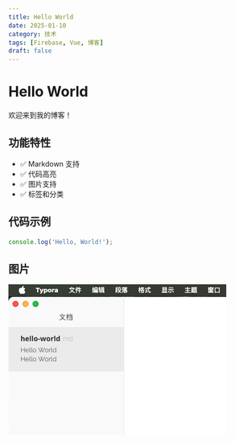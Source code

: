 ```yaml
---
title: Hello World
date: 2025-01-10
category: 技术
tags: [Firebase, Vue, 博客]
draft: false
---
```


# Hello World

欢迎来到我的博客！

## 功能特性

- ✅ Markdown 支持
- ✅ 代码高亮
- ✅ 图片支持
- ✅ 标签和分类

## 代码示例

```javascript
console.log('Hello, World!');
```

## 图片

![image-20250911141315304](https://raw.githubusercontent.com/tomohikoAmada/blog-content/main/images/image-20250911141315304.png)
